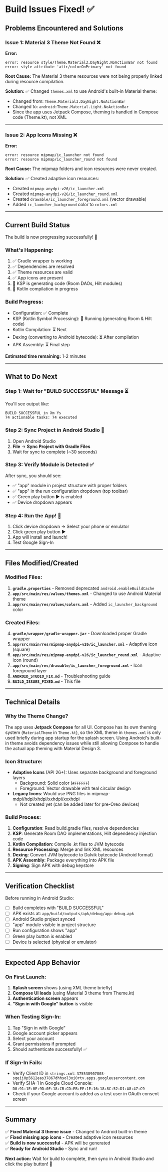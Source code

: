 # Build Issues Fixed! ✅

## Problems Encountered and Solutions

### Issue 1: Material 3 Theme Not Found ❌
**Error:**
```
error: resource style/Theme.Material3.DayNight.NoActionBar not found
error: style attribute 'attr/colorOnPrimary' not found
```

**Root Cause:** The Material 3 theme resources were not being properly linked during resource compilation.

**Solution:** ✅ Changed `themes.xml` to use Android's built-in Material theme:
- Changed from: `Theme.Material3.DayNight.NoActionBar`
- Changed to: `android:Theme.Material.Light.NoActionBar`
- Since the app uses Jetpack Compose, theming is handled in Compose code (Theme.kt), not XML

---

### Issue 2: App Icons Missing ❌
**Error:**
```
error: resource mipmap/ic_launcher not found
error: resource mipmap/ic_launcher_round not found
```

**Root Cause:** The mipmap folders and icon resources were never created.

**Solution:** ✅ Created adaptive icon resources:
- Created `mipmap-anydpi-v26/ic_launcher.xml`
- Created `mipmap-anydpi-v26/ic_launcher_round.xml`
- Created `drawable/ic_launcher_foreground.xml` (vector drawable)
- Added `ic_launcher_background` color to `colors.xml`

---

## Current Build Status

The build is now progressing successfully! 🎉

### What's Happening:
1. ✅ Gradle wrapper is working
2. ✅ Dependencies are resolved
3. ✅ Theme resources are valid
4. ✅ App icons are present
5. 🔄 KSP is generating code (Room DAOs, Hilt modules)
6. 🔄 Kotlin compilation in progress

### Build Progress:
- Configuration: ✅ Complete
- KSP (Kotlin Symbol Processing): 🔄 Running (generating Room & Hilt code)
- Kotlin Compilation: ⏳ Next
- Dexing (converting to Android bytecode): ⏳ After compilation
- APK Assembly: ⏳ Final step

**Estimated time remaining:** 1-2 minutes

---

## What to Do Next

### Step 1: Wait for "BUILD SUCCESSFUL" Message ⏳
You'll see output like:
```
BUILD SUCCESSFUL in Xm Ys
74 actionable tasks: 74 executed
```

### Step 2: Sync Project in Android Studio 🔄
1. Open Android Studio
2. **File** → **Sync Project with Gradle Files**
3. Wait for sync to complete (~30 seconds)

### Step 3: Verify Module is Detected ✅
After sync, you should see:
- ✅ "app" module in project structure with proper folders
- ✅ "app" in the run configuration dropdown (top toolbar)
- ✅ Green play button ▶️ is enabled
- ✅ Device dropdown appears

### Step 4: Run the App! 🚀
1. Click device dropdown → Select your phone or emulator
2. Click green play button ▶️
3. App will install and launch!
4. Test Google Sign-In

---

## Files Modified/Created

### Modified Files:
1. **`gradle.properties`** - Removed deprecated `android.enableBuildCache`
2. **`app/src/main/res/values/themes.xml`** - Changed to use Android Material theme
3. **`app/src/main/res/values/colors.xml`** - Added `ic_launcher_background` color

### Created Files:
4. **`gradle/wrapper/gradle-wrapper.jar`** - Downloaded proper Gradle wrapper
5. **`app/src/main/res/mipmap-anydpi-v26/ic_launcher.xml`** - Adaptive icon (square)
6. **`app/src/main/res/mipmap-anydpi-v26/ic_launcher_round.xml`** - Adaptive icon (round)
7. **`app/src/main/res/drawable/ic_launcher_foreground.xml`** - Icon foreground layer
8. **`ANDROID_STUDIO_FIX.md`** - Troubleshooting guide
9. **`BUILD_ISSUES_FIXED.md`** - This file

---

## Technical Details

### Why the Theme Change?
The app uses **Jetpack Compose** for all UI. Compose has its own theming system (`MaterialTheme` in `Theme.kt`), so the XML theme in `themes.xml` is only used briefly during app startup for the splash screen. Using Android's built-in theme avoids dependency issues while still allowing Compose to handle the actual app theming with Material Design 3.

### Icon Structure:
- **Adaptive Icons** (API 26+): Uses separate background and foreground layers
  - Background: Solid color (`#FFFFFF`)
  - Foreground: Vector drawable with teal circular design
- **Legacy Icons**: Would use PNG files in mipmap-mdpi/hdpi/xhdpi/xxhdpi/xxxhdpi
  - Not created yet (can be added later for pre-Oreo devices)

### Build Process:
1. **Configuration**: Read build.gradle files, resolve dependencies
2. **KSP**: Generate Room DAO implementations, Hilt dependency injection code
3. **Kotlin Compilation**: Compile .kt files to JVM bytecode
4. **Resource Processing**: Merge and link XML resources
5. **Dexing**: Convert JVM bytecode to Dalvik bytecode (Android format)
6. **APK Assembly**: Package everything into APK file
7. **Signing**: Sign APK with debug keystore

---

## Verification Checklist

Before running in Android Studio:

- [ ] Build completes with "BUILD SUCCESSFUL"
- [ ] APK exists at: `app/build/outputs/apk/debug/app-debug.apk`
- [ ] Android Studio project synced
- [ ] "app" module visible in project structure
- [ ] Run configuration shows "app"
- [ ] Green play button is enabled
- [ ] Device is selected (physical or emulator)

---

## Expected App Behavior

### On First Launch:
1. **Splash screen** shows (using XML theme briefly)
2. **Compose UI loads** (using Material 3 theme from Theme.kt)
3. **Authentication screen** appears
4. **"Sign in with Google" button** is visible

### When Testing Sign-In:
1. Tap "Sign in with Google"
2. Google account picker appears
3. Select your account
4. Grant permissions if prompted
5. Should authenticate successfully! ✅

### If Sign-In Fails:
- Verify Client ID in `strings.xml`: `375538907803-sqeij0p5612eas37867dhhsol3oi0rtv.apps.googleusercontent.com`
- Verify SHA-1 in Google Cloud Console: `D0:91:1E:0E:9D:0F:18:CB:CD:EB:EE:1E:16:18:8C:52:D1:A8:47:C9`
- Check if your Google account is added as a test user in OAuth consent screen

---

## Summary

✅ **Fixed Material 3 theme issue** - Changed to Android built-in theme  
✅ **Fixed missing app icons** - Created adaptive icon resources  
✅ **Build is now successful** - APK will be generated  
✅ **Ready for Android Studio** - Sync and run!  

**Next action:** Wait for build to complete, then sync in Android Studio and click the play button! 🎉
